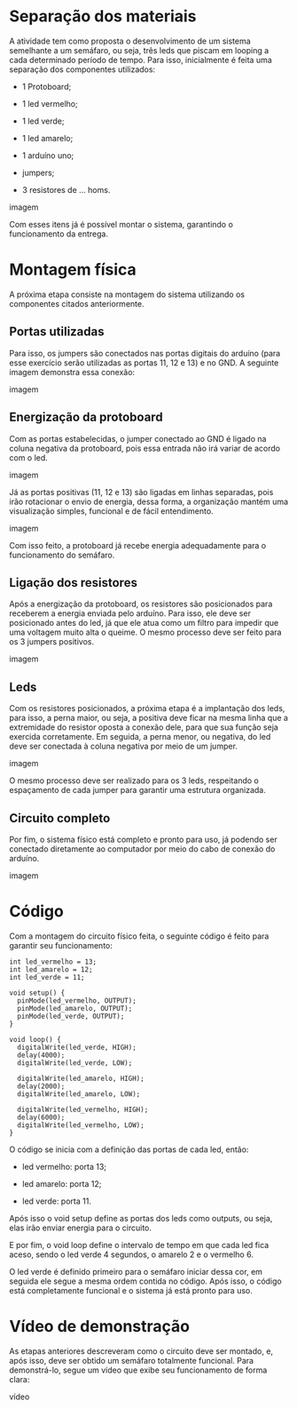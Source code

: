 # Separação dos materiais

A atividade tem como proposta o desenvolvimento de um sistema semelhante a um semáfaro, ou seja, três leds que piscam em looping a cada determinado período de tempo. Para isso, inicialmente é feita uma separação dos componentes utilizados:

- 1 Protoboard;

- 1 led vermelho;

- 1 led verde;

- 1 led amarelo;

- 1 arduíno uno;

- jumpers;

- 3 resistores de ... homs.

imagem

Com esses itens já é possível montar o sistema, garantindo o funcionamento da entrega.

# Montagem física

A próxima etapa consiste na montagem do sistema utilizando os componentes citados anteriormente. 

## Portas utilizadas

Para isso, os jumpers são conectados nas portas digitais do arduíno (para esse exercício serão utilizadas as portas 11, 12 e 13) e no GND. A seguinte imagem demonstra essa conexão:

imagem

## Energização da protoboard

Com as portas estabelecidas, o jumper conectado ao GND é ligado na coluna negativa da protoboard, pois essa entrada não irá variar de acordo com o led.

imagem

Já as portas positivas (11, 12 e 13) são ligadas em linhas separadas, pois irão rotacionar o envio de energia, dessa forma, a organização mantém uma visualização simples, funcional e de fácil entendimento.

imagem

Com isso feito, a protoboard já recebe energia adequadamente para o funcionamento do semáfaro.

## Ligação dos resistores

Após a energização da protoboard, os resistores são posicionados para receberem a energia enviada pelo arduíno. Para isso, ele deve ser posicionado antes do led, já que ele atua como um filtro para impedir que uma voltagem muito alta o queime. O mesmo processo deve ser feito para os 3 jumpers positivos.

imagem

## Leds

Com os resistores posicionados, a próxima etapa é a implantação dos leds, para isso, a perna maior, ou seja, a positiva deve ficar na mesma linha que a extremidade do resistor oposta a conexão dele, para que sua função seja exercida corretamente. Em seguida, a perna menor, ou negativa, do led deve ser conectada à coluna negativa por meio de um jumper.

imagem

O mesmo processo deve ser realizado para os 3 leds, respeitando o espaçamento de cada jumper para garantir uma estrutura organizada.

## Circuito completo

Por fim, o sistema físico está completo e pronto para uso, já podendo ser conectado diretamente ao computador por meio do cabo de conexão do arduíno.

imagem

# Código

Com a montagem do circuito físico feita, o seguinte código é feito para garantir seu funcionamento:

```
int led_vermelho = 13;
int led_amarelo = 12;
int led_verde = 11;

void setup() {
  pinMode(led_vermelho, OUTPUT);
  pinMode(led_amarelo, OUTPUT);
  pinMode(led_verde, OUTPUT);
}

void loop() {
  digitalWrite(led_verde, HIGH);
  delay(4000); 
  digitalWrite(led_verde, LOW);

  digitalWrite(led_amarelo, HIGH);
  delay(2000);
  digitalWrite(led_amarelo, LOW);

  digitalWrite(led_vermelho, HIGH);
  delay(6000);
  digitalWrite(led_vermelho, LOW);
}
```

O código se inicia com a definição das portas de cada led, então:

- led vermelho: porta 13;

- led amarelo: porta 12;

- led verde: porta 11.

Após isso o void setup define as portas dos leds como outputs, ou seja, elas irão enviar energia para o circuito.

E por fim, o void loop define o intervalo de tempo em que cada led fica aceso, sendo o led verde 4 segundos, o amarelo 2 e o vermelho 6. 

O led verde é definido primeiro para o semáfaro iniciar dessa cor, em seguida ele segue a mesma ordem contida no código. Após isso, o código está completamente funcional e o sistema já está pronto para uso.

# Vídeo de demonstração

As etapas anteriores descreveram como o circuito deve ser montado, e, após isso, deve ser obtido um semáfaro totalmente funcional. Para demonstrá-lo, segue um vídeo que exibe seu funcionamento de forma clara:

vídeo
